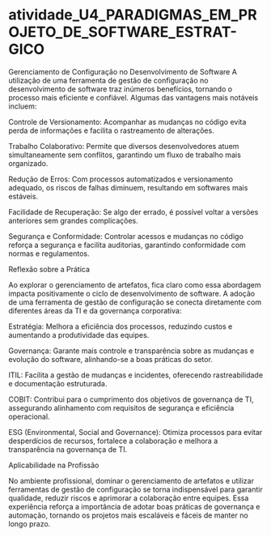 # atividade_U4_PARADIGMAS_EM_PROJETO_DE_SOFTWARE_ESTRAT-GICO



Gerenciamento de Configuração no Desenvolvimento de Software
A utilização de uma ferramenta de gestão de configuração no desenvolvimento de software traz inúmeros benefícios, tornando o processo mais eficiente e confiável. Algumas das vantagens mais notáveis incluem:

Controle de Versionamento: Acompanhar as mudanças no código evita perda de informações e facilita o rastreamento de alterações.

Trabalho Colaborativo: Permite que diversos desenvolvedores atuem simultaneamente sem conflitos, garantindo um fluxo de trabalho mais organizado.

Redução de Erros: Com processos automatizados e versionamento adequado, os riscos de falhas diminuem, resultando em softwares mais estáveis.

Facilidade de Recuperação: Se algo der errado, é possível voltar a versões anteriores sem grandes complicações.

Segurança e Conformidade: Controlar acessos e mudanças no código reforça a segurança e facilita auditorias, garantindo conformidade com normas e regulamentos.

Reflexão sobre a Prática

Ao explorar o gerenciamento de artefatos, fica claro como essa abordagem impacta positivamente o ciclo de desenvolvimento de software. A adoção de uma ferramenta de gestão de configuração se conecta diretamente com diferentes áreas da TI e da governança corporativa:

Estratégia: Melhora a eficiência dos processos, reduzindo custos e aumentando a produtividade das equipes.

Governança: Garante mais controle e transparência sobre as mudanças e evolução do software, alinhando-se a boas práticas do setor.

ITIL: Facilita a gestão de mudanças e incidentes, oferecendo rastreabilidade e documentação estruturada.

COBIT: Contribui para o cumprimento dos objetivos de governança de TI, assegurando alinhamento com requisitos de segurança e eficiência operacional.

ESG (Environmental, Social and Governance): Otimiza processos para evitar desperdícios de recursos, fortalece a colaboração e melhora a transparência na governança de TI.

Aplicabilidade na Profissão

No ambiente profissional, dominar o gerenciamento de artefatos e utilizar ferramentas de gestão de configuração se torna indispensável para garantir qualidade, reduzir riscos e aprimorar a colaboração entre equipes. Essa experiência reforça a importância de adotar boas práticas de governança e automação, tornando os projetos mais escaláveis e fáceis de manter no longo prazo.
